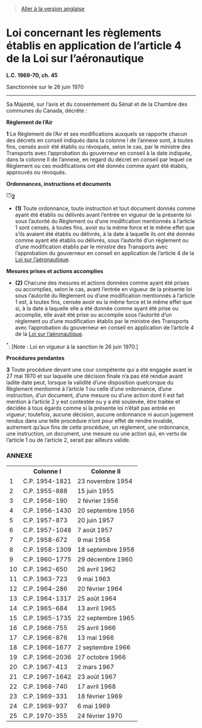 > [Aller à la version anglaise](/en/Acts/Statutes%20of%20Canada/1969-70/c.%2045.md)

# Loi concernant les règlements établis en application de l’article 4 de la Loi sur l’aéronautique

**L.C. 1969-70, ch. 45**


Sanctionnée sur le 26 juin 1970

----------



Sa Majesté, sur l’avis et du consentement du Sénat et de la Chambre des communes du Canada, décrète :






**Règlement de l’Air**

**1** Le Règlement de l’Air et ses modifications auxquels se rapporte chacun des décrets en conseil indiqués dans la colonne I de l’annexe sont, à toutes fins, censés avoir été établis ou révoqués, selon le cas, par le ministre des Transports avec l’approbation du gouverneur en conseil à la date indiquée, dans la colonne II de l’annexe, en regard du décret en conseil par lequel ce Règlement ou ces modifications ont été donnés comme ayant été établis, approuvés ou révoqués.




**Ordonnances, instructions et documents**

<sup><a href='#R-5.3_fr_2'>[*]</a></sup>**2** 

- **(1)** Toute ordonnance, toute instruction et tout document donnés comme ayant été établis ou délivrés avant l’entrée en vigueur de la présente loi sous l’autorité du Règlement ou d’une modification mentionnés à l’article 1 sont censés, à toutes fins, avoir eu la même force et le même effet que s’ils avaient été établis ou délivrés, à la date à laquelle ils ont été donnés comme ayant été établis ou délivrés, sous l’autorité d’un règlement ou d’une modification établis par le ministre des Transports avec l’approbation du gouverneur en conseil en application de l’article 4 de la [Loi sur l’aéronautique](/fr/Lois/Lois%20révisées%20du%20Canada/A/A-2.md).

**Mesures prises et actions accomplies**

- **(2)** Chacune des mesures et actions données comme ayant été prises ou accomplies, selon le cas, avant l’entrée en vigueur de la présente loi sous l’autorité du Règlement ou d’une modification mentionnés à l’article 1 est, à toutes fins, censée avoir eu la même force et le même effet que si, à la date à laquelle elle a été donnée comme ayant été prise ou accomplie, elle avait été prise ou accomplie sous l’autorité d’un règlement ou d’une modification établis par le ministre des Transports avec l’approbation du gouverneur en conseil en application de l’article 4 de la [Loi sur l’aéronautique](/fr/Lois/Lois%20révisées%20du%20Canada/A/A-2.md).

<a name='R-5.3_fr_2'><sup>*</sup></a>: [Note : Loi en vigueur à la sanction le 26 juin 1970.]<br />




**Procédures pendantes**

**3** Toute procédure devant une cour compétente qui a été engagée avant le 27 mai 1970 et sur laquelle une décision finale n’a pas été rendue avant ladite date peut, lorsque la validité d’une disposition quelconque du Règlement mentionné à l’article 1 ou celle d’une ordonnance, d’une instruction, d’un document, d’une mesure ou d’une action dont il est fait mention à l’article 2 y est contestée ou y a été soulevée, être traitée et décidée à tous égards comme si la présente loi n’était pas entrée en vigueur; toutefois, aucune décision, aucune ordonnance ni aucun jugement rendus dans une telle procédure n’ont pour effet de rendre invalide, autrement qu’aux fins de cette procédure, un règlement, une ordonnance, une instruction, un document, une mesure ou une action qui, en vertu de l’article 1 ou de l’article 2, serait par ailleurs valide.




### **ANNEXE** 
<table>
<tr>
<th></th>
<th>Colonne I</th>
<th>Colonne II</th>
</tr>
<tr>
<td>1</td>
<td>C.P. 1954-1821</td>
<td>23 novembre 1954</td>
</tr>
<tr>
<td>2</td>
<td>C.P. 1955-888</td>
<td>15 juin 1955</td>
</tr>
<tr>
<td>3</td>
<td>C.P. 1956-190</td>
<td>2 février 1956</td>
</tr>
<tr>
<td>4</td>
<td>C.P. 1956-1430</td>
<td>20 septembre 1956</td>
</tr>
<tr>
<td>5</td>
<td>C.P. 1957-873</td>
<td>20 juin 1957</td>
</tr>
<tr>
<td>6</td>
<td>C.P. 1957-1048</td>
<td>7 août 1957</td>
</tr>
<tr>
<td>7</td>
<td>C.P. 1958-672</td>
<td>9 mai 1958</td>
</tr>
<tr>
<td>8</td>
<td>C.P. 1958-1309</td>
<td>18 septembre 1958</td>
</tr>
<tr>
<td>9</td>
<td>C.P. 1960-1775</td>
<td>29 décembre 1960</td>
</tr>
<tr>
<td>10</td>
<td>C.P. 1962-650</td>
<td>26 avril 1962</td>
</tr>
<tr>
<td>11</td>
<td>C.P. 1963-723</td>
<td>9 mai 1963</td>
</tr>
<tr>
<td>12</td>
<td>C.P. 1964-286</td>
<td>20 février 1964</td>
</tr>
<tr>
<td>13</td>
<td>C.P. 1964-1317</td>
<td>25 août 1964</td>
</tr>
<tr>
<td>14</td>
<td>C.P. 1965-684</td>
<td>13 avril 1965</td>
</tr>
<tr>
<td>15</td>
<td>C.P. 1965-1735</td>
<td>22 septembre 1965</td>
</tr>
<tr>
<td>16</td>
<td>C.P. 1966-755</td>
<td>25 avril 1966</td>
</tr>
<tr>
<td>17</td>
<td>C.P. 1966-876</td>
<td>13 mai 1966</td>
</tr>
<tr>
<td>18</td>
<td>C.P. 1966-1677</td>
<td>2 septembre 1966</td>
</tr>
<tr>
<td>19</td>
<td>C.P. 1966-2036</td>
<td>27 octobre 1966</td>
</tr>
<tr>
<td>20</td>
<td>C.P. 1967-413</td>
<td>2 mars 1967</td>
</tr>
<tr>
<td>21</td>
<td>C.P. 1967-1642</td>
<td>23 août 1967</td>
</tr>
<tr>
<td>22</td>
<td>C.P. 1968-740</td>
<td>17 avril 1968</td>
</tr>
<tr>
<td>23</td>
<td>C.P. 1969-331</td>
<td>18 février 1969</td>
</tr>
<tr>
<td>24</td>
<td>C.P. 1969-937</td>
<td>6 mai 1969</td>
</tr>
<tr>
<td>25</td>
<td>C.P. 1970-355</td>
<td>24 février 1970</td>
</tr>
</table>


